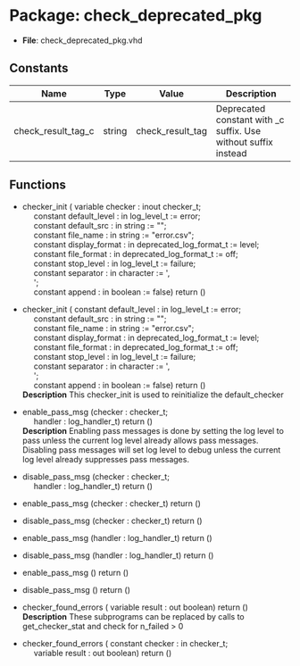 # Package: check_deprecated_pkg

- **File**: check_deprecated_pkg.vhd
## Constants

| Name               | Type   | Value             | Description                                                      |
| ------------------ | ------ | ----------------- | ---------------------------------------------------------------- |
| check_result_tag_c | string |  check_result_tag |  Deprecated constant with _c suffix. Use without suffix instead  |
## Functions
- checker_init <font id="function_arguments">( variable checker : inout checker_t;<br><span style="padding-left:20px"> constant default_level  : in log_level_t  := error;<br><span style="padding-left:20px"> constant default_src    : in string       := "";<br><span style="padding-left:20px"> constant file_name      : in string       := "error.csv";<br><span style="padding-left:20px"> constant display_format : in deprecated_log_format_t := level;<br><span style="padding-left:20px"> constant file_format    : in deprecated_log_format_t := off;<br><span style="padding-left:20px"> constant stop_level : in log_level_t := failure;<br><span style="padding-left:20px"> constant separator      : in character    := ',<br><span style="padding-left:20px">';<br><span style="padding-left:20px"> constant append         : in boolean      := false) </font> <font id="function_return">return ()</font>
- checker_init <font id="function_arguments">( constant default_level  : in log_level_t  := error;<br><span style="padding-left:20px"> constant default_src    : in string       := "";<br><span style="padding-left:20px"> constant file_name      : in string       := "error.csv";<br><span style="padding-left:20px"> constant display_format : in deprecated_log_format_t := level;<br><span style="padding-left:20px"> constant file_format    : in deprecated_log_format_t := off;<br><span style="padding-left:20px"> constant stop_level : in log_level_t := failure;<br><span style="padding-left:20px"> constant separator      : in character    := ',<br><span style="padding-left:20px">';<br><span style="padding-left:20px"> constant append         : in boolean      := false) </font> <font id="function_return">return ()</font>
</br>**Description**
 This checker_init is used to reinitialize the default_checker

- enable_pass_msg <font id="function_arguments">(checker : checker_t;<br><span style="padding-left:20px"> handler : log_handler_t) </font> <font id="function_return">return ()</font>
</br>**Description**
 Enabling pass messages is done by setting the log level to pass unless
 the current log level already allows pass messages. Disabling pass messages
 will set log level to debug unless the current log level already suppresses
 pass messages.

- disable_pass_msg <font id="function_arguments">(checker : checker_t;<br><span style="padding-left:20px"> handler : log_handler_t) </font> <font id="function_return">return ()</font>
- enable_pass_msg <font id="function_arguments">(checker : checker_t) </font> <font id="function_return">return ()</font>
- disable_pass_msg <font id="function_arguments">(checker : checker_t) </font> <font id="function_return">return ()</font>
- enable_pass_msg <font id="function_arguments">(handler : log_handler_t) </font> <font id="function_return">return ()</font>
- disable_pass_msg <font id="function_arguments">(handler : log_handler_t) </font> <font id="function_return">return ()</font>
- enable_pass_msg <font id="function_arguments">()</font> <font id="function_return">return ()</font>
- disable_pass_msg <font id="function_arguments">()</font> <font id="function_return">return ()</font>
- checker_found_errors <font id="function_arguments">( variable result : out boolean) </font> <font id="function_return">return ()</font>
</br>**Description**
 These subprograms can be replaced by calls to get_checker_stat and check for n_failed > 0

- checker_found_errors <font id="function_arguments">( constant checker : in checker_t;<br><span style="padding-left:20px"> variable result : out   boolean) </font> <font id="function_return">return ()</font>
